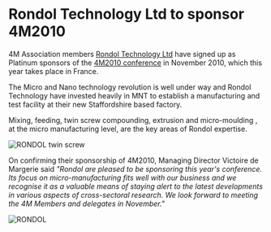 # Rondol Technology Ltd to sponsor 4M2010

4M Association members [Rondol Technology Ltd](http://www.rondol.com/) have signed up as Platinum sponsors of the [4M2010 conference](http://www.4m-association.org/conference/2010) in November 2010, which this year takes place in France.
<!--break-->
The Micro and Nano technology revolution is well under way and Rondol Technology have invested heavily in MNT  to establish a manufacturing and test facility at their new Staffordshire based factory.  

Mixing, feeding, twin screw compounding, extrusion and micro-moulding , at the micro manufacturing level, are the key areas of Rondol expertise.   
 
  ![RONDOL twin screw](/sites/www.4m-association.org/files/microlab_screws.jpg)  


On confirming their sponsorship of 4M2010, Managing Director Victoire de Margerie said *"Rondol are pleased to be sponsoring this year's conference. Its focus on micro-manufacturing fits well with our business and we recognise it as a valuable means of staying alert to the latest developments in various aspects of cross-sectoral research. We look forward to meeting the 4M Members and delegates in November."*


  
![RONDOL](/sites/www.4m-association.org/files/logo_web_address_400.jpg)